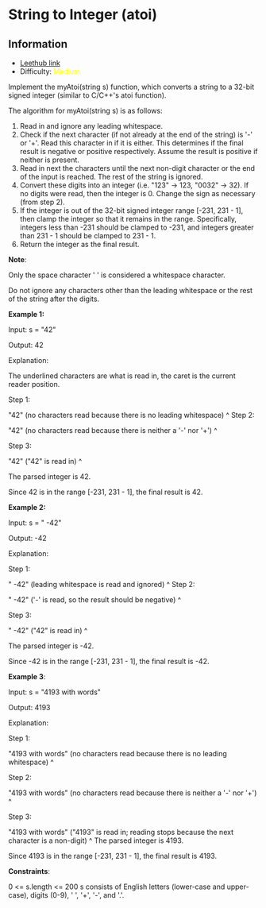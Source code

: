 # String to Integer (atoi)
## Information
* [Leethub link](https://leetcode.com/problems/string-to-integer-atoi/)
* Difficulty: <span style="color: yellow">Medium</span>

Implement the myAtoi(string s) function, which converts a string to a 32-bit signed integer (similar to C/C++'s atoi function).

The algorithm for myAtoi(string s) is as follows:

1. Read in and ignore any leading whitespace.
2. Check if the next character (if not already at the end of the string) is '-' or '+'. Read this character in if it is either. This determines if the final result is negative or positive respectively. Assume the result is positive if neither is present.
3. Read in next the characters until the next non-digit character or the end of the input is reached. The rest of the string is ignored.
4. Convert these digits into an integer (i.e. "123" -> 123, "0032" -> 32). If no digits were read, then the integer is 0. Change the sign as necessary (from step 2).
5. If the integer is out of the 32-bit signed integer range [-231, 231 - 1], then clamp the integer so that it remains in the range. Specifically, integers less than -231 should be clamped to -231, and integers greater than 231 - 1 should be clamped to 231 - 1.
6. Return the integer as the final result.

**Note**:

Only the space character ' ' is considered a whitespace character.

Do not ignore any characters other than the leading whitespace or the rest of the string after the digits.


**Example 1:**

Input: s = "42"

Output: 42

Explanation:

The underlined characters are what is read in, the caret is the current reader position.

Step 1:

"42" (no characters read because there is no leading whitespace)
         ^
Step 2:

 "42" (no characters read because there is neither a '-' nor '+')
         ^

Step 3:

"42" ("42" is read in)
           ^

The parsed integer is 42.

Since 42 is in the range [-231, 231 - 1], the final result is 42.

**Example 2:**

Input: s = "   -42"

Output: -42

Explanation:

Step 1:

"   -42" (leading whitespace is read and ignored)
            ^
Step 2:

"   -42" ('-' is read, so the result should be negative)
             ^

Step 3:

"   -42" ("42" is read in)
               ^

The parsed integer is -42.

Since -42 is in the range [-231, 231 - 1], the final result is -42.

**Example 3**:

Input: s = "4193 with words"

Output: 4193

Explanation:

Step 1:

"4193 with words" (no characters read because there is no leading whitespace)
         ^

Step 2:

"4193 with words" (no characters read because there is neither a '-' nor '+')
         ^

Step 3:

"4193 with words" ("4193" is read in; reading stops because the next character is a non-digit)
             ^
The parsed integer is 4193.

Since 4193 is in the range [-231, 231 - 1], the final result is 4193.


**Constraints**:

0 <= s.length <= 200
s consists of English letters (lower-case and upper-case), digits (0-9), ' ', '+', '-', and '.'.